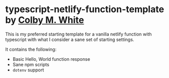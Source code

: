 # typescript-netlify-function-template by [Colby M. White]

This is my preferred starting template for a vanilla netlify function with typescript
with what I consider a sane set of starting settings.

It contains the following:
- Basic Hello, World function response
- Sane npm scripts
- `dotenv` support

[Colby M. White]: https://github.com/colbywhite/
